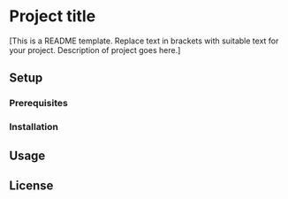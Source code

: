 # Project title

[This is a README template. Replace text in brackets with suitable text for your project. Description of project goes here.]


## Setup

### Prerequisites

### Installation

## Usage

## License

